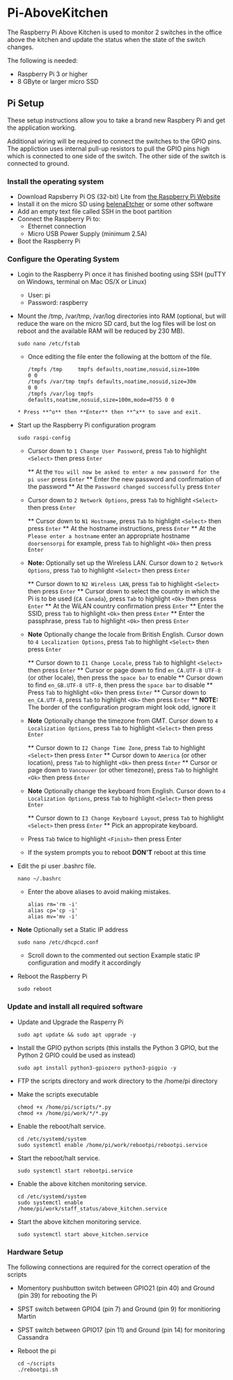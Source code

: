 # Pi-AboveKitchen

The Raspberry Pi Above Kitchen is used to monitor 2 switches in the office above the kitchen and update the status when the state of the switch changes.

The following is needed:
* Raspberry Pi 3 or higher
* 8 GByte or larger micro SSD

## Pi Setup

These setup instructions allow you to take a brand new Raspbery Pi and get the application working.

Additional wiring will be required to connect the switches to the GPIO pins.
The appliction uses internal pull-up resistors to pull the GPIO pins high
which is connected to one side of the switch. The other side of the switch is connected to ground.

### Install the operating system

* Download Rapsberry Pi OS (32-bit) Lite from [the Raspberry Pi Website](https://www.raspberrypi.org/downloads/raspberry-pi-os/)
* Install it on the micro SD using [belenaEtcher](https://www.balena.io/etcher/) or some other software
* Add an empty text file called SSH in the boot partition
* Connect the Raspberry Pi to:
  * Ethernet connection
  * Micro USB Power Supply (minimum 2.5A)
* Boot the Raspberry Pi
  
### Configure the Operating System

* Login to the Raspberry Pi once it has finished booting using SSH (puTTY on Windows, terminal on Mac OS/X or Linux)
  * User: pi
  * Password: raspberry

* Mount the /tmp, /var/tmp, /var/log directories into RAM (optional, but will reduce the ware on the micro SD card, but the log files will be lost on reboot and the available RAM will be reduced by 230 MB).
  ```shell
  sudo nano /etc/fstab
  ```
  * Once editing the file enter the following at the bottom of the file.
    ```shell
    /tmpfs /tmp     tmpfs defaults,noatime,nosuid,size=100m           0 0
    /tmpfs /var/tmp tmpfs defaults,noatime,nosuid,size=30m            0 0
    /tmpfs /var/log tmpfs defaults,noatime,nosuid,size=100m,mode=0755 0 0
   ```
  * Press **^o** then **Enter** then **^x** to save and exit.

* Start up the Raspberry Pi configuration program
  ```script
  sudo raspi-config
  ```
  * Cursor down to `1 Change User Password`, press `Tab` to highlight `<Select>` then press `Enter`
  
    ** At the `You will now be asked to enter a new password for the pi user` press `Enter`
    ** Enter the new password and confirmation of the password
    ** At the `Password changed successfully` press `Enter`
    
  * Cursor down to `2 Network Options`, press `Tab` to highlight `<Select>` then press `Enter`
  
    ** Cursor down to `N1 Hostname`, press `Tab` to highlight `<Select>` then press `Enter`
    ** At the hostname instructions, press `Enter`
    ** At the `Please enter a hostname` enter an appropriate hostname `doorsensorpi` for example, press `Tab` to highlight `<Ok>` then press `Enter`
  
  * **Note:** Optionally set up the Wireless LAN. Cursor down to `2 Network Options`, press `Tab` to highlight `<Select>` then press `Enter`
  
    ** Cursor down to `N2 Wireless LAN`, press `Tab` to highlight `<Select>` then press `Enter`
    ** Cursor down to select the country in which the Pi is to be used (`CA Canada`), press `Tab` to highlight `<Ok>` then press `Enter`
    ** At the WiLAN country confirmation press `Enter`
    ** Enter the SSID, press `Tab` to highlight `<Ok>` then press `Enter`
    ** Enter the passphrase, press `Tab` to highlight `<Ok>` then press `Enter`  
   
  * **Note** Optionally change the locale from British English. Cursor down to `4 Localization Options`, press `Tab` to highlight `<Select>` then press `Enter`
  
    ** Cursor down to `I1 Change Locale`, press `Tab` to highlight `<Select>` then press `Enter`
    ** Cursor or page down to find `en_CA.UTF-8 UTF-8` (or other locale), then press the `space bar` to enable
    ** Cursor down to find `en_GB.UTF-8 UTF-8`, then press the `space bar` to disable
    ** Press `Tab` to highlight `<Ok>` then press `Enter`
    ** Cursor down to `en_CA.UTF-8`, press `Tab` to highlight `<Ok>` then press `Enter`
    ** **NOTE:** The border of the configuration program might look odd, ignore it
    
  * **Note** Optionally change the timezone from GMT. Cursor down to `4 Localization Options`, press `Tab` to highlight `<Select>` then press `Enter`
  
    ** Cursor down to `I2 Change Time Zone`, press `Tab` to highlight `<Select>` then press `Enter`
    ** Cursor down to `America` (or other location), press `Tab` to highlight `<Ok>` then press `Enter`
    ** Cursor or page down to `Vancouver` (or other timezone), press `Tab` to highlight `<Ok>` then press `Enter`
 
  * **Note** Optionally change the keyboard from English. Cursor down to `4 Localization Options`, press `Tab` to highlight `<Select>` then press `Enter`
  
    ** Cursor down to `I3 Change Keyboard Layout`, press `Tab` to highlight `<Select>` then press `Enter`
    ** Pick an appropirate keyboard.
    
  * Press `Tab` twice to highlight `<Finish>` then press Enter
  * If the system prompts you to reboot **DON'T** reboot at this time

* Edit the pi user .bashrc file.
  ```shell
  nano ~/.bashrc
  ```
  * Enter the above aliases to avoid making mistakes.
    ```shell
    alias rm='rm -i'
    alias cp='cp -i'
    alias mv='mv -i'
    ```

* **Note** Optionally set a Static IP address
  ```script
  sudo nano /etc/dhcpcd.conf
  ```
  * Scroll down to the commented out section Example static IP configuration and modify it accordingly
    
* Reboot the Raspberry Pi
  ```script
  sudo reboot
  ```
    
### Update and install all required software

* Update and Upgrade the Rasperry Pi
  ```script
  sudo apt update && sudo apt upgrade -y
  ```
  
* Install the GPIO python scripts (this installs the Python 3 GPIO, but the Python 2 GPIO could be used as instead)
  ```script
  sudo apt install python3-gpiozero python3-pigpio -y
  ```
  
* FTP the scripts directory and work directory to the /home/pi directory

* Make the scripts executable
  ```script
  chmod +x /home/pi/scripts/*.py
  chmod +x /home/pi/work/*/*.py
  ```

* Enable the reboot/halt service.
  ```shell
  cd /etc/systemd/system
  sudo systemctl enable /home/pi/work/rebootpi/rebootpi.service
  ```
* Start the reboot/halt service.
  ```shell
  sudo systemctl start rebootpi.service
  ```

* Enable the above kitchen monitoring service.
  ```shell
  cd /etc/systemd/system
  sudo systemctl enable /home/pi/work/staff_status/above_kitchen.service
  ```
* Start the above kitchen monitoring service.
  ```shell
  sudo systemctl start above_kitchen.service
  ```

### Hardware Setup

The following connections are required for the correct operation of the scripts

* Momentory pushbutton switch between GPIO21 (pin 40) and Ground (pin 39) for rebooting the Pi
* SPST switch between GPIO4 (pin 7) and Ground (pin 9) for monitioring Martin
* SPST switch between GPIO17 (pin 11) and Ground (pin 14) for monitoring Cassandra

* Reboot the pi
  ```shell
  cd ~/scripts
  ./rebootpi.sh
  ```
